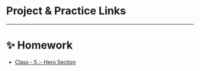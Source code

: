 # Project & Practice Links

---

# ✨ Homework

- [Class - 5 :- Hero Section](https://shanto-devx.github.io/Learning-For-Themeforest/Class/Class-5/Practice/)
